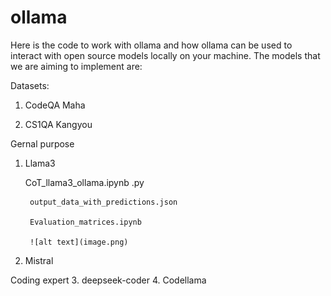 # ollama
Here is the code to work with ollama and how ollama can be used to interact with open source models locally on your machine.
The models that we are aiming to implement are:

Datasets:

1. CodeQA Maha

2. CS1QA Kangyou

Gernal purpose 

1. Llama3

    CoT_llama3_ollama.ipynb .py

        output_data_with_predictions.json

        Evaluation_matrices.ipynb
        
        ![alt text](image.png)
2. Mistral

Coding expert
3. deepseek-coder
4. Codellama
